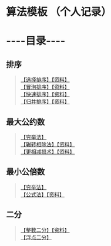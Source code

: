 # 算法模板 （个人记录）  


# ----目录----  
## 排序  
> [【选择排序】](https://github.com/1cyberlangke1/Algorithm-Template-Personal-Notes/blob/main/%E4%BB%A3%E7%A0%81%E6%A8%A1%E6%9D%BF%E8%AE%B0%E5%BD%95/%E6%8E%92%E5%BA%8F%E7%AE%97%E6%B3%95/%E9%80%89%E6%8B%A9%E6%8E%92%E5%BA%8F.c)[【资料】](https://www.runoob.com/w3cnote/selection-sort.html)  
> [【冒泡排序】](https://github.com/1cyberlangke1/Algorithm-Template-Personal-Notes/blob/main/%E4%BB%A3%E7%A0%81%E6%A8%A1%E6%9D%BF%E8%AE%B0%E5%BD%95/%E6%8E%92%E5%BA%8F%E7%AE%97%E6%B3%95/%E5%86%92%E6%B3%A1%E6%8E%92%E5%BA%8F.c)[【资料】](https://www.runoob.com/w3cnote/bubble-sort.html)  
> [【快速排序】](https://github.com/1cyberlangke1/Algorithm-Template-Personal-Notes/blob/main/%E4%BB%A3%E7%A0%81%E6%A8%A1%E6%9D%BF%E8%AE%B0%E5%BD%95/%E6%8E%92%E5%BA%8F%E7%AE%97%E6%B3%95/%E5%BF%AB%E9%80%9F%E6%8E%92%E5%BA%8F.c)[【资料】](https://www.runoob.com/w3cnote/quick-sort-2.html)  
> [【归并排序】](https://github.com/1cyberlangke1/Algorithm-Template-Personal-Notes/blob/main/%E4%BB%A3%E7%A0%81%E6%A8%A1%E6%9D%BF%E8%AE%B0%E5%BD%95/%E6%8E%92%E5%BA%8F%E7%AE%97%E6%B3%95/%E5%BD%92%E5%B9%B6%E6%8E%92%E5%BA%8F.c)[【资料】](https://www.runoob.com/w3cnote/merge-sort.html)  
## 最大公约数  
> [【穷举法】](https://github.com/1cyberlangke1/Algorithm-Template-Personal-Notes/blob/main/%E4%BB%A3%E7%A0%81%E6%A8%A1%E6%9D%BF%E8%AE%B0%E5%BD%95/%E6%9C%80%E5%A4%A7%E5%85%AC%E7%BA%A6%E6%95%B0/%E7%A9%B7%E4%B8%BE%E6%B3%95.c)  
> [【辗转相除法】](https://github.com/1cyberlangke1/Algorithm-Template-Personal-Notes/blob/main/%E4%BB%A3%E7%A0%81%E6%A8%A1%E6%9D%BF%E8%AE%B0%E5%BD%95/%E6%9C%80%E5%A4%A7%E5%85%AC%E7%BA%A6%E6%95%B0/%E8%BE%97%E8%BD%AC%E7%9B%B8%E9%99%A4%E6%B3%95.c)[【资料】](https://baike.baidu.com/item/%E6%AC%A7%E5%87%A0%E9%87%8C%E5%BE%97%E7%AE%97%E6%B3%95/1647675?fromtitle=%E8%BE%97%E8%BD%AC%E7%9B%B8%E9%99%A4%E6%B3%95&fromid=4625352&fr=aladdin)  
> [【更相减损术】](https://github.com/1cyberlangke1/Algorithm-Template-Personal-Notes/blob/main/%E4%BB%A3%E7%A0%81%E6%A8%A1%E6%9D%BF%E8%AE%B0%E5%BD%95/%E6%9C%80%E5%A4%A7%E5%85%AC%E7%BA%A6%E6%95%B0/%E6%9B%B4%E7%9B%B8%E5%87%8F%E6%8D%9F%E6%9C%AF.c)[【资料】](https://baike.baidu.com/item/%E6%9B%B4%E7%9B%B8%E5%87%8F%E6%8D%9F%E6%9C%AF?fromModule=lemma_search-box)
## 最小公倍数  
>[【穷举法】](https://github.com/1cyberlangke1/Algorithm-Template-Personal-Notes/blob/main/%E4%BB%A3%E7%A0%81%E6%A8%A1%E6%9D%BF%E8%AE%B0%E5%BD%95/%E6%9C%80%E5%B0%8F%E5%85%AC%E5%80%8D%E6%95%B0/%E7%A9%B7%E4%B8%BE%E6%B3%95.c)  
>[【公式法】](https://github.com/1cyberlangke1/Algorithm-Template-Personal-Notes/commit/6eac3a9f2e87bf1ed0e17f55cf60ea4064e03f26)[【资料】](https://baike.baidu.com/item/%E6%9C%80%E5%B0%8F%E5%85%AC%E5%80%8D%E6%95%B0/6192375)  
## 二分  
> [【整数二分】](https://github.com/1cyberlangke1/Algorithm-Template-Personal-Notes/blob/main/%E4%BB%A3%E7%A0%81%E6%A8%A1%E6%9D%BF%E8%AE%B0%E5%BD%95/%E4%BA%8C%E5%88%86/%E6%95%B4%E6%95%B0%E4%BA%8C%E5%88%86.c)[【资料】](https://blog.csdn.net/Weraphael/article/details/128839976)  
> [【浮点二分】](https://github.com/1cyberlangke1/Algorithm-Template-Personal-Notes/blob/main/%E4%BB%A3%E7%A0%81%E6%A8%A1%E6%9D%BF%E8%AE%B0%E5%BD%95/%E4%BA%8C%E5%88%86/%E6%B5%AE%E7%82%B9%E4%BA%8C%E5%88%86.c)   
